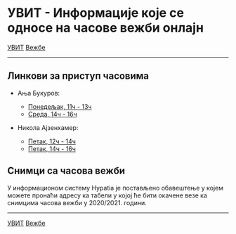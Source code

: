 # УВИТ - Информације које се односе на часове вежби онлајн

[УВИТ](../../README.md) [Вежбе](../README.md)

---

## Линкови за приступ часовима

- Ања Букуров:
    - [Понедељак, 11ч - 13ч](https://matf.webex.com/matf/j.php?MTID=m47023f6deff7c41c84a8450c2742bdf7)
    - [Среда, 14ч - 16ч](https://matf.webex.com/matf/j.php?MTID=m34d6bd27214cc9a440f9008cc1834fb0)

- Никола Ајзенхамер:
    - [Петак, 12ч - 14ч](https://matf.webex.com/matf/j.php?MTID=mb2c92e99d871f56876ee1197ee143ed3)
    - [Петак, 14ч - 16ч](https://matf.webex.com/matf/j.php?MTID=m868a43867bbf02523d818c3428dd3778)

## Снимци са часова вежби

У информационом систему Hypatia је постављено обавештење у којем можете пронаћи адресу ка табели у којој ће бити окачене везе ка снимцима часова вежби у 2020/2021. години.

--- 

[УВИТ](../../README.md) [Вежбе](../README.md)
